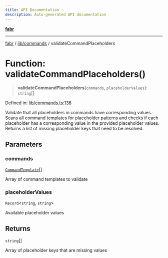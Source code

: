```yaml
---
title: API Documentation
description: Auto-generated API documentation
---
```


[**fabr**](../../../README.md)

***

[fabr](../../../README.md) / [lib/commands](../README.md) / validateCommandPlaceholders

# Function: validateCommandPlaceholders()

> **validateCommandPlaceholders**(`commands`, `placeholderValues`): `string`[]

Defined in: [lib/commands.ts:136](https://github.com/yashjawale/fabr/blob/main/src/lib/commands.ts#L136)

Validate that all placeholders in commands have corresponding values.
Scans all command templates for placeholder patterns and checks if each
placeholder has a corresponding value in the provided placeholder values.
Returns a list of missing placeholder keys that need to be resolved.

## Parameters

### commands

[`CommandTemplate`](../../../types/fabr-config/interfaces/CommandTemplate.md)[]

Array of command templates to validate

### placeholderValues

`Record`\<`string`, `string`\>

Available placeholder values

## Returns

`string`[]

Array of placeholder keys that are missing values
